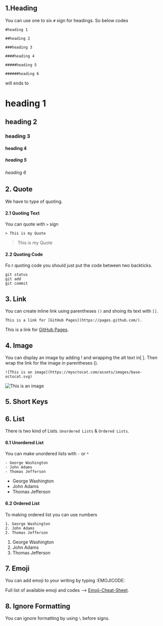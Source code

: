 ## 1.Heading
You can use one to six `#` sign for headings. So below codes

```
#heading 1

##heading 2

###heading 3

####heading 4

#####heading 5

######heading 6
```

will ends to 

# heading 1
## heading 2
### heading 3
#### heading 4
##### heading 5
###### heading 6

## 2. Quote
We have to type of quoting. 

#### 2.1 Quoting Text
You can quote with `>` sign

`> This is my Quote`

> This is my Quote

#### 2.2 Quoting Code
Fo r quoting code you should just put the code between two backticks.

```
git status
git add
git commit
```

## 3. Link
You can create inline link using parentheses `()`  and shoing its text with `[]`.

`This is a link for [GitHub Pages](https://pages.github.com/).`

This is a link for [GitHub Pages](https://pages.github.com/).

## 4. Image

You can display an image by adding ! and wrapping the alt text in[ ]. Then wrap the link for the image in parentheses ().

`![This is an image](https://myoctocat.com/assets/images/base-octocat.svg)`

![This is an image](https://encrypted-tbn0.gstatic.com/images?q=tbn:ANd9GcQ0BpUNOx1vq9D1SJ0c_ZftUovc7BGO0k6Ucg&usqp=CAU)

## 5. Short Keys

## 6. List
There is two kind of Lists. `Unordered Lists` & `Ordered Lists`.

#### 6.1 Unordered List
You can make unordered lists with `-` or `*`

```
- George Washington
- John Adams
- Thomas Jefferson
```

- George Washington
- John Adams
- Thomas Jefferson

#### 6.2 Ordered List
To making ordered list you can use numbers


```
1. George Washington
2. John Adams
2. Thomas Jefferson
```

1. George Washington
2. John Adams
2. Thomas Jefferson

## 7. Emoji
You can add emoji to your writing by typing :EMOJICODE:

Full list of available emoji and codes --> [Emoji-Cheat-Sheet](https://github.com/ikatyang/emoji-cheat-sheet/blob/master/README.md).

## 8. Ignore Formatting
You can ignore formatting by using `\` before signs.





